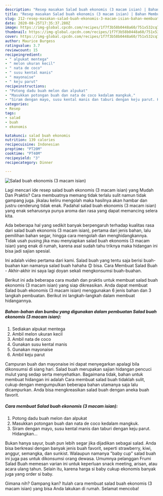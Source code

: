 ```yaml
---
description: "Resep masakan Salad buah ekonomis (3 macam isian) | Bahan Membuat Salad buah ekonomis (3 macam isian) Yang Lezat Sekali"
title: "Resep masakan Salad buah ekonomis (3 macam isian) | Bahan Membuat Salad buah ekonomis (3 macam isian) Yang Lezat Sekali"
slug: 212-resep-masakan-salad-buah-ekonomis-3-macam-isian-bahan-membuat-salad-buah-ekonomis-3-macam-isian-yang-lezat-sekali
date: 2020-08-25T17:35:37.280Z
image: https://img-global.cpcdn.com/recipes/1f7f3b58b0448a60/751x532cq70/salad-buah-ekonomis-3-macam-isian-foto-resep-utama.jpg
thumbnail: https://img-global.cpcdn.com/recipes/1f7f3b58b0448a60/751x532cq70/salad-buah-ekonomis-3-macam-isian-foto-resep-utama.jpg
cover: https://img-global.cpcdn.com/recipes/1f7f3b58b0448a60/751x532cq70/salad-buah-ekonomis-3-macam-isian-foto-resep-utama.jpg
author: Maurice Burgess
ratingvalue: 3.7
reviewcount: 15
recipeingredient:
- " alpukat mentega"
- " melon ukuran kecil"
- " nata de coco"
- " susu kental manis"
- " mayonaise"
- " keju parut"
recipeinstructions:
- "Potong dadu buah melon dan alpukat"
- "Masukkan potongan buah dan nata de coco kedalam mangkuk."
- "Siram dengan mayo, susu kental manis dan taburi dengan keju parut. Hidangkan..."
categories:
- Resep
tags:
- salad
- buah
- ekonomis

katakunci: salad buah ekonomis 
nutrition: 139 calories
recipecuisine: Indonesian
preptime: "PT20M"
cooktime: "PT40M"
recipeyield: "3"
recipecategory: Dinner

---
```



![Salad buah ekonomis (3 macam isian)](https://img-global.cpcdn.com/recipes/1f7f3b58b0448a60/751x532cq70/salad-buah-ekonomis-3-macam-isian-foto-resep-utama.jpg)

Lagi mencari ide resep salad buah ekonomis (3 macam isian) yang Mudah Dan Praktis? Cara membuatnya memang tidak terlalu sulit namun tidak gampang juga. jikalau keliru mengolah maka hasilnya akan hambar dan justru cenderung tidak enak. Padahal salad buah ekonomis (3 macam isian) yang enak seharusnya punya aroma dan rasa yang dapat memancing selera kita.

Ada beberapa hal yang sedikit banyak berpengaruh terhadap kualitas rasa dari salad buah ekonomis (3 macam isian), pertama dari jenis bahan, lalu pemilihan bahan segar, hingga cara mengolah dan menghidangkannya. Tidak usah pusing jika mau menyiapkan salad buah ekonomis (3 macam isian) yang enak di rumah, karena asal sudah tahu triknya maka hidangan ini bisa jadi sajian spesial.

Ini adalah video pertama dari kami. Salad buah yang tentu saja berisi buah-buahan kan namanya salad buah hahaha 😊 bisa. Cara Membuat Salad Buah - Akhir-akhir ini saya lagi doyan sekali mengkonsumsi buah-buahan.


Berikut ini ada beberapa cara mudah dan praktis untuk membuat salad buah ekonomis (3 macam isian) yang siap dikreasikan. Anda dapat membuat Salad buah ekonomis (3 macam isian) menggunakan 6 jenis bahan dan 3 langkah pembuatan. Berikut ini langkah-langkah dalam membuat hidangannya.

<!--inarticleads1-->

##### Bahan-bahan dan bumbu yang digunakan dalam pembuatan Salad buah ekonomis (3 macam isian):

1. Sediakan  alpukat mentega
1. Ambil  melon ukuran kecil
1. Ambil  nata de coco
1. Gunakan  susu kental manis
1. Gunakan  mayonaise
1. Ambil  keju parut


Campuran buah dan mayonaise ini dapat menyegarkan apalagi bila dikonsumsi di siang hari. Salad buah merupakan sajian hidangan pencuci mulut yang sedap serta menyehatkan. Bagaimana tidak, bahan untuk membuat hidangan ini adalah Cara membuat salad buah tidaklah sulit, cukup dengan mengumpulkan beberapa bahan utamanya saja lalu dicampurkan. Anda bisa mengkreasikan salad buah dengan aneka buah favorit. 

<!--inarticleads2-->

##### Cara membuat Salad buah ekonomis (3 macam isian):

1. Potong dadu buah melon dan alpukat
1. Masukkan potongan buah dan nata de coco kedalam mangkuk.
1. Siram dengan mayo, susu kental manis dan taburi dengan keju parut. Hidangkan...


Bukan hanya sayur, buah pun lebih segar jika dijadikan sebagai salad. Anda bisa berkreasi dengan banyak jenis buah favorit, seperti strawberry, kiwi, anggur, semangka, dan sunkist. Walaupun namanya &#34;baby cup&#34; salad buah ini juga pas untuk dikonsumsi orang dewasa. Umumnya pelanggan Frumi Salad Buah memesan varian ini untuk keperluan snack meeting, arisan, atau acara ulang tahun. Selain itu, karena harga si baby cukup ekonomis banyak juga yang order si baby. 

Gimana nih? Gampang kan? Itulah cara membuat salad buah ekonomis (3 macam isian) yang bisa Anda lakukan di rumah. Selamat mencoba!
